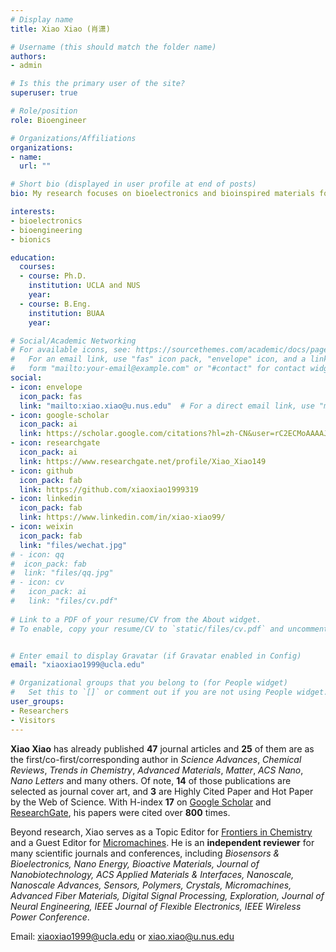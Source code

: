 ```yaml
---
# Display name
title: Xiao Xiao (肖潇)

# Username (this should match the folder name)
authors:
- admin

# Is this the primary user of the site?
superuser: true

# Role/position
role: Bioengineer

# Organizations/Affiliations
organizations:
- name: 
  url: ""

# Short bio (displayed in user profile at end of posts)
bio: My research focuses on bioelectronics and bioinspired materials for energy and healthcare applications.

interests:
- bioelectronics
- bioengineering
- bionics

education:
  courses:
  - course: Ph.D.
    institution: UCLA and NUS
    year: 
  - course: B.Eng.
    institution: BUAA
    year: 

# Social/Academic Networking
# For available icons, see: https://sourcethemes.com/academic/docs/page-builder/#icons
#   For an email link, use "fas" icon pack, "envelope" icon, and a link in the
#   form "mailto:your-email@example.com" or "#contact" for contact widget.
social:
- icon: envelope
  icon_pack: fas
  link: "mailto:xiao.xiao@u.nus.edu"  # For a direct email link, use "mailto:test@example.org".
- icon: google-scholar
  icon_pack: ai
  link: https://scholar.google.com/citations?hl=zh-CN&user=rC2ECMoAAAAJ
- icon: researchgate
  icon_pack: ai
  link: https://www.researchgate.net/profile/Xiao_Xiao149
- icon: github
  icon_pack: fab
  link: https://github.com/xiaoxiao1999319
- icon: linkedin
  icon_pack: fab
  link: https://www.linkedin.com/in/xiao-xiao99/
- icon: weixin
  icon_pack: fab
  link: "files/wechat.jpg"
# - icon: qq
#  icon_pack: fab
#  link: "files/qq.jpg"
# - icon: cv
#   icon_pack: ai
#   link: "files/cv.pdf"
  
# Link to a PDF of your resume/CV from the About widget.
# To enable, copy your resume/CV to `static/files/cv.pdf` and uncomment the lines below.


# Enter email to display Gravatar (if Gravatar enabled in Config)
email: "xiaoxiao1999@ucla.edu"

# Organizational groups that you belong to (for People widget)
#   Set this to `[]` or comment out if you are not using People widget.
user_groups:
- Researchers
- Visitors
---
```


**Xiao Xiao** has already published **47** journal articles and **25** of them are as the first/co-first/corresponding author in *Science Advances*, *Chemical Reviews*, *Trends in Chemistry*, *Advanced Materials*, *Matter*, *ACS Nano*, *Nano Letters* and many others. Of note,  **14** of those publications are selected as journal cover art, and **3** are Highly Cited Paper and Hot Paper by the Web of Science. With H-index **17** on [Google Scholar](https://scholar.google.com/citations?user=rC2ECMoAAAAJ) and [ResearchGate](https://www.researchgate.net/profile/Xiao_Xiao149), his papers were cited over **800** times.

Beyond research, Xiao serves as a Topic Editor for [Frontiers in Chemistry](https://www.frontiersin.org/research-topics/43142/reviews-in-chemistry) and a Guest Editor for [Micromachines](https://www.mdpi.com/journal/micromachines/special_issues/Bioelectronics_Wearable_Devices_Sensing_Signal_Processing_and_Powering). He is an **independent reviewer** for many scientific journals and conferences, including *Biosensors & Bioelectronics, Nano Energy, Bioactive Materials, Journal of Nanobiotechnology, ACS Applied Materials & Interfaces, Nanoscale, Nanoscale Advances, Sensors, Polymers, Crystals, Micromachines, Advanced Fiber Materials, Digital Signal Processing, Exploration, Journal of Neural Engineering, IEEE Journal of Flexible Electronics, IEEE Wireless Power Conference*.

Email: xiaoxiao1999@ucla.edu or xiao.xiao@u.nus.edu
